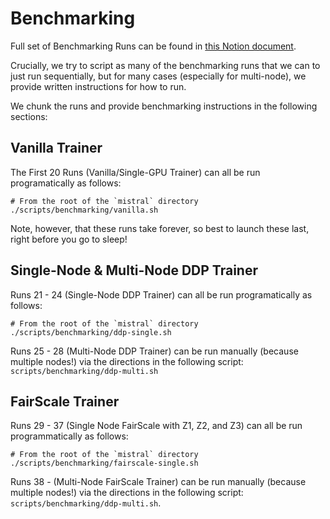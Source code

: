 # Benchmarking

Full set of Benchmarking Runs can be found in
[this Notion document](https://www.notion.so/skaramcheti/Mistral-Benchmarking-DS-FS-b9d1c15bffbb4694adcad8b51a6f890b).

Crucially, we try to script as many of the benchmarking runs that we can to just run sequentially, but for many cases
(especially for multi-node), we provide written instructions for how to run.

We chunk the runs and provide benchmarking instructions in the following sections:

## Vanilla Trainer

The First 20 Runs (Vanilla/Single-GPU Trainer) can all be run programatically as follows:

```
# From the root of the `mistral` directory
./scripts/benchmarking/vanilla.sh
```

Note, however, that these runs take forever, so best to launch these last, right before you go to sleep!

## Single-Node & Multi-Node DDP Trainer

Runs 21 - 24 (Single-Node DDP Trainer) can all be run programatically as follows:

```
# From the root of the `mistral` directory
./scripts/benchmarking/ddp-single.sh
```

Runs 25 - 28 (Multi-Node DDP Trainer) can be run manually (because multiple nodes!) via the directions in the
following script: `scripts/benchmarking/ddp-multi.sh`

## FairScale Trainer

Runs 29 - 37 (Single Node FairScale with Z1, Z2, and Z3) can all be run programmatically as follows:

```
# From the root of the `mistral` directory
./scripts/benchmarking/fairscale-single.sh
```

Runs 38 - (Multi-Node FairScale Trainer) can be run manually (because multiple nodes!) via the directions in the
following script: `scripts/benchmarking/ddp-multi.sh`.
